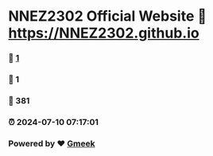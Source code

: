 # NNEZ2302 Official Website :link: https://NNEZ2302.github.io 
### :page_facing_up: [1](https://NNEZ2302.github.io/tag.html) 
### :speech_balloon: 1 
### :hibiscus: 381 
### :alarm_clock: 2024-07-10 07:17:01 
### Powered by :heart: [Gmeek](https://github.com/Meekdai/Gmeek)
